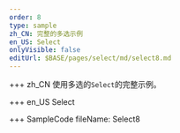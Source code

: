 ```yaml
--- 
order: 8
type: sample
zh_CN: 完整的多选示例
en_US: Select
onlyVisible: false
editUrl: $BASE/pages/select/md/select8.md
---
```


+++ zh_CN
使用多选的<Code>Select</Code>的完整示例。

+++ en_US
Select

+++ SampleCode
fileName: Select8

